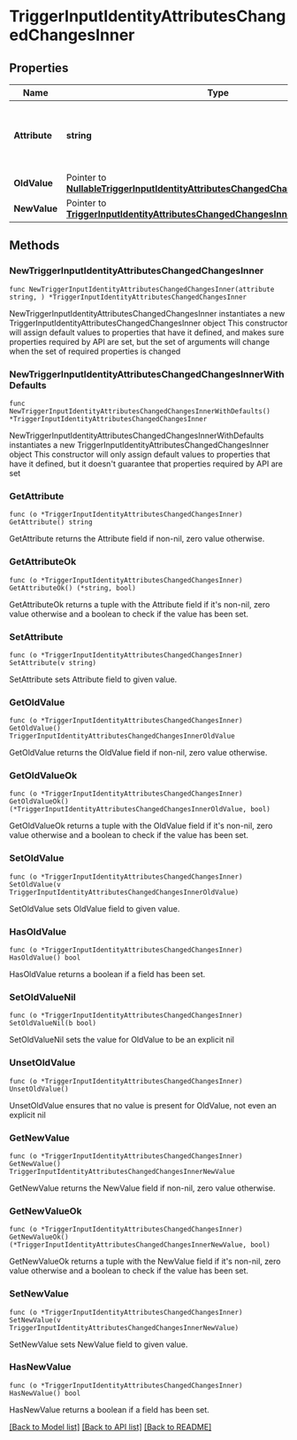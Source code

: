 # TriggerInputIdentityAttributesChangedChangesInner

## Properties

Name | Type | Description | Notes
------------ | ------------- | ------------- | -------------
**Attribute** | **string** | The name of the identity attribute that changed. | 
**OldValue** | Pointer to [**NullableTriggerInputIdentityAttributesChangedChangesInnerOldValue**](TriggerInputIdentityAttributesChangedChangesInnerOldValue.md) |  | [optional] 
**NewValue** | Pointer to [**TriggerInputIdentityAttributesChangedChangesInnerNewValue**](TriggerInputIdentityAttributesChangedChangesInnerNewValue.md) |  | [optional] 

## Methods

### NewTriggerInputIdentityAttributesChangedChangesInner

`func NewTriggerInputIdentityAttributesChangedChangesInner(attribute string, ) *TriggerInputIdentityAttributesChangedChangesInner`

NewTriggerInputIdentityAttributesChangedChangesInner instantiates a new TriggerInputIdentityAttributesChangedChangesInner object
This constructor will assign default values to properties that have it defined,
and makes sure properties required by API are set, but the set of arguments
will change when the set of required properties is changed

### NewTriggerInputIdentityAttributesChangedChangesInnerWithDefaults

`func NewTriggerInputIdentityAttributesChangedChangesInnerWithDefaults() *TriggerInputIdentityAttributesChangedChangesInner`

NewTriggerInputIdentityAttributesChangedChangesInnerWithDefaults instantiates a new TriggerInputIdentityAttributesChangedChangesInner object
This constructor will only assign default values to properties that have it defined,
but it doesn't guarantee that properties required by API are set

### GetAttribute

`func (o *TriggerInputIdentityAttributesChangedChangesInner) GetAttribute() string`

GetAttribute returns the Attribute field if non-nil, zero value otherwise.

### GetAttributeOk

`func (o *TriggerInputIdentityAttributesChangedChangesInner) GetAttributeOk() (*string, bool)`

GetAttributeOk returns a tuple with the Attribute field if it's non-nil, zero value otherwise
and a boolean to check if the value has been set.

### SetAttribute

`func (o *TriggerInputIdentityAttributesChangedChangesInner) SetAttribute(v string)`

SetAttribute sets Attribute field to given value.


### GetOldValue

`func (o *TriggerInputIdentityAttributesChangedChangesInner) GetOldValue() TriggerInputIdentityAttributesChangedChangesInnerOldValue`

GetOldValue returns the OldValue field if non-nil, zero value otherwise.

### GetOldValueOk

`func (o *TriggerInputIdentityAttributesChangedChangesInner) GetOldValueOk() (*TriggerInputIdentityAttributesChangedChangesInnerOldValue, bool)`

GetOldValueOk returns a tuple with the OldValue field if it's non-nil, zero value otherwise
and a boolean to check if the value has been set.

### SetOldValue

`func (o *TriggerInputIdentityAttributesChangedChangesInner) SetOldValue(v TriggerInputIdentityAttributesChangedChangesInnerOldValue)`

SetOldValue sets OldValue field to given value.

### HasOldValue

`func (o *TriggerInputIdentityAttributesChangedChangesInner) HasOldValue() bool`

HasOldValue returns a boolean if a field has been set.

### SetOldValueNil

`func (o *TriggerInputIdentityAttributesChangedChangesInner) SetOldValueNil(b bool)`

 SetOldValueNil sets the value for OldValue to be an explicit nil

### UnsetOldValue
`func (o *TriggerInputIdentityAttributesChangedChangesInner) UnsetOldValue()`

UnsetOldValue ensures that no value is present for OldValue, not even an explicit nil
### GetNewValue

`func (o *TriggerInputIdentityAttributesChangedChangesInner) GetNewValue() TriggerInputIdentityAttributesChangedChangesInnerNewValue`

GetNewValue returns the NewValue field if non-nil, zero value otherwise.

### GetNewValueOk

`func (o *TriggerInputIdentityAttributesChangedChangesInner) GetNewValueOk() (*TriggerInputIdentityAttributesChangedChangesInnerNewValue, bool)`

GetNewValueOk returns a tuple with the NewValue field if it's non-nil, zero value otherwise
and a boolean to check if the value has been set.

### SetNewValue

`func (o *TriggerInputIdentityAttributesChangedChangesInner) SetNewValue(v TriggerInputIdentityAttributesChangedChangesInnerNewValue)`

SetNewValue sets NewValue field to given value.

### HasNewValue

`func (o *TriggerInputIdentityAttributesChangedChangesInner) HasNewValue() bool`

HasNewValue returns a boolean if a field has been set.


[[Back to Model list]](../README.md#documentation-for-models) [[Back to API list]](../README.md#documentation-for-api-endpoints) [[Back to README]](../README.md)


